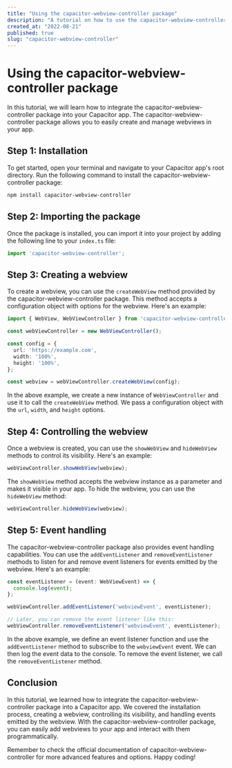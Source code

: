 ```yaml
---
title: "Using the capacitor-webview-controller package"
description: "A tutorial on how to use the capacitor-webview-controller package in your Capacitor app."
created_at: "2022-08-21"
published: true
slug: "capacitor-webview-controller"
---
```


# Using the capacitor-webview-controller package

In this tutorial, we will learn how to integrate the capacitor-webview-controller package into your Capacitor app. The capacitor-webview-controller package allows you to easily create and manage webviews in your app.

## Step 1: Installation

To get started, open your terminal and navigate to your Capacitor app's root directory. Run the following command to install the capacitor-webview-controller package:

```bash
npm install capacitor-webview-controller
```

## Step 2: Importing the package

Once the package is installed, you can import it into your project by adding the following line to your `index.ts` file:

```typescript
import 'capacitor-webview-controller';
```

## Step 3: Creating a webview

To create a webview, you can use the `createWebView` method provided by the capacitor-webview-controller package. This method accepts a configuration object with options for the webview. Here's an example:

```typescript
import { WebView, WebViewController } from 'capacitor-webview-controller';

const webViewController = new WebViewController();

const config = {
  url: 'https://example.com',
  width: '100%',
  height: '100%',
};

const webview = webViewController.createWebView(config);
```

In the above example, we create a new instance of `WebViewController` and use it to call the `createWebView` method. We pass a configuration object with the `url`, `width`, and `height` options.

## Step 4: Controlling the webview

Once a webview is created, you can use the `showWebView` and `hideWebView` methods to control its visibility. Here's an example:

```typescript
webViewController.showWebView(webview);
```

The `showWebView` method accepts the webview instance as a parameter and makes it visible in your app. To hide the webview, you can use the `hideWebView` method:

```typescript
webViewController.hideWebView(webview);
```

## Step 5: Event handling

The capacitor-webview-controller package also provides event handling capabilities. You can use the `addEventListener` and `removeEventListener` methods to listen for and remove event listeners for events emitted by the webview. Here's an example:

```typescript
const eventListener = (event: WebViewEvent) => {
  console.log(event);
};

webViewController.addEventListener('webviewEvent', eventListener);

// Later, you can remove the event listener like this:
webViewController.removeEventListener('webviewEvent', eventListener);
```

In the above example, we define an event listener function and use the `addEventListener` method to subscribe to the `webviewEvent` event. We can then log the event data to the console. To remove the event listener, we call the `removeEventListener` method.

## Conclusion

In this tutorial, we learned how to integrate the capacitor-webview-controller package into a Capacitor app. We covered the installation process, creating a webview, controlling its visibility, and handling events emitted by the webview. With the capacitor-webview-controller package, you can easily add webviews to your app and interact with them programmatically.

Remember to check the official documentation of capacitor-webview-controller for more advanced features and options. Happy coding!